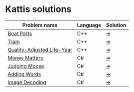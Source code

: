 # Kattis solutions
<table>
<thead>
<tr>
  <th>Problem name</th>
  <th>Language</th>
  <th>Solution</th>
</tr>
</thead>
<tbody>
<tr>
  <td><a href="https://open.kattis.com/problems/boatparts">Boat Parts</a></td>
  <td>C++</td>
  <td><a href="https://github.com/AzizLex/Kattis-solutions/tree/master/src/Boat%20Parts">➔</a></td>
</tr>
<tr>
  <td><a href="https://open.kattis.com/problems/tram">Tram</a></td>
  <td>C++</td>
  <td><a href="https://github.com/AzizLex/Kattis-solutions/tree/master/src/Tram">➔</a></td>
</tr>
<tr>
  <td><a href="https://open.kattis.com/problems/qaly">Quality-Adjusted Life-Year</a></td>
  <td>C++</td>
  <td><a href="https://github.com/AzizLex/Kattis-solutions/tree/master/src/Quality-Adjusted%20Life-Year">➔</a></td>
</tr>
<tr>
  <td><a href="https://open.kattis.com/problems/moneymatters">Money Matters</a></td>
  <td>C#</td>
  <td><a href="https://github.com/AzizLex/Kattis-solutions/tree/development/src/MoneyMatters">➔</a></td>
</tr>
<tr>
  <td><a href="https://open.kattis.com/problems/judgingmoose">Judging Moose</a></td>
  <td>C#</td>
  <td><a href="https://github.com/AzizLex/Kattis-solutions/tree/development/src/JudgingMoose">➔</a></td>
</tr>
<tr>
  <td><a href="https://open.kattis.com/problems/addingwords">Adding Words</a></td>
  <td>C#</td>
  <td><a href="https://github.com/AzizLex/Kattis-solutions/tree/development/src/AddingWords">➔</a></td>
</tr>
<tr>
  <td><a href="https://open.kattis.com/problems/imagedecoding">Image Decoding</a></td>
  <td>C#</td>
  <td><a href="https://github.com/AzizLex/Kattis-solutions/tree/development/src/ImageDecoding">➔</a></td>
</tr>
</tbody>
</table>
